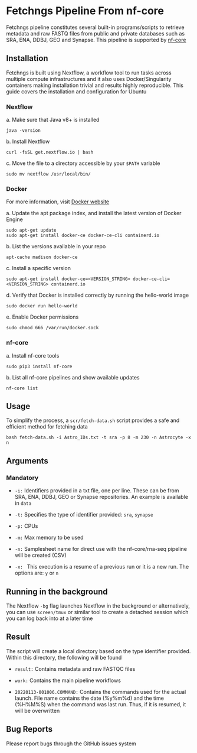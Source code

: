 # **Fetchngs Pipeline From nf-core**

Fetchngs pipeline constitutes several built-in programs/scripts to retrieve metadata and raw FASTQ files from public and private databases such as SRA, ENA, DDBJ, GEO and Synapse. This pipeline is supported by [nf-core](https://nf-co.re/fetchngs)


## **Installation**

Fetchngs is built using Nextflow, a workflow tool to run tasks across multiple compute infrastructures and it also uses Docker/Singularity containers making installation trivial and results highly reproducible. This guide covers the installation and configuration for Ubuntu


### **Nextflow**

a. Make sure that Java v8+ is installed

```
java -version
```

b. Install Nextflow

```
curl -fsSL get.nextflow.io | bash
```

c. Move the file to a directory accessible by your `$PATH` variable

```
sudo mv nextflow /usr/local/bin/
```


### **Docker**

For more information, visit [Docker website](https://docs.docker.com/)

a. Update the apt package index, and install the latest version of Docker Engine

```
sudo apt-get update
sudo apt-get install docker-ce docker-ce-cli containerd.io
```

b. List the versions available in your repo

```
apt-cache madison docker-ce
```

c. Install a specific version

```
sudo apt-get install docker-ce=<VERSION_STRING> docker-ce-cli=<VERSION_STRING> containerd.io
```

d. Verify that Docker is installed correctly by running the hello-world image

```
sudo docker run hello-world
```

e. Enable Docker permissions

```
sudo chmod 666 /var/run/docker.sock
```


### **nf-core**

a. Install nf-core tools

```
sudo pip3 install nf-core
```

b. List all nf-core pipelines and show available updates

```
nf-core list
```


## **Usage**

To simplify the process, a `scr/fetch-data.sh` script provides a safe and efficient method for fetching data

```
bash fetch-data.sh -i Astro_IDs.txt -t sra -p 8 -m 230 -n Astrocyte -x n
```


## **Arguments**


### **Mandatory**


-	`-i:` Identifiers provided in a txt file, one per line. These can be from SRA, ENA, DDBJ, GEO or Synapse repositories. An example is available in `data`

-	`-t:` Specifies the type of identifier provided: `sra`, `synapse`

-	`-p:` CPUs

-	`-m:` Max memory to be used

-	`-n:`  Samplesheet name for direct use with the nf-core/rna-seq pipeline will be created (CSV)

-	`-x: ` This execution is a resume of a previous run or it is a new run. The options are: `y` or `n`



## **Running in the background**

The Nextflow `-bg` flag launches Nextflow in the background or alternatively, you can use `screen/tmux` or similar tool to create a detached session which you can log back into at a later time



## **Result**

The script will create a local directory based on the type identifier provided. Within this directory, the following will be found

-	`result:` Contains metadata and raw FASTQC files

-	`work:` Contains the main pipeline workflows

-	`20220113-001006.COMMAND:` Contains the commands used for the actual launch. File name contains the date (%y%m%d) and the time (%H%M%S) when the command was last run. Thus, if it is resumed, it will be overwritten



## **Bug Reports**

Please report bugs through the GitHub issues system
